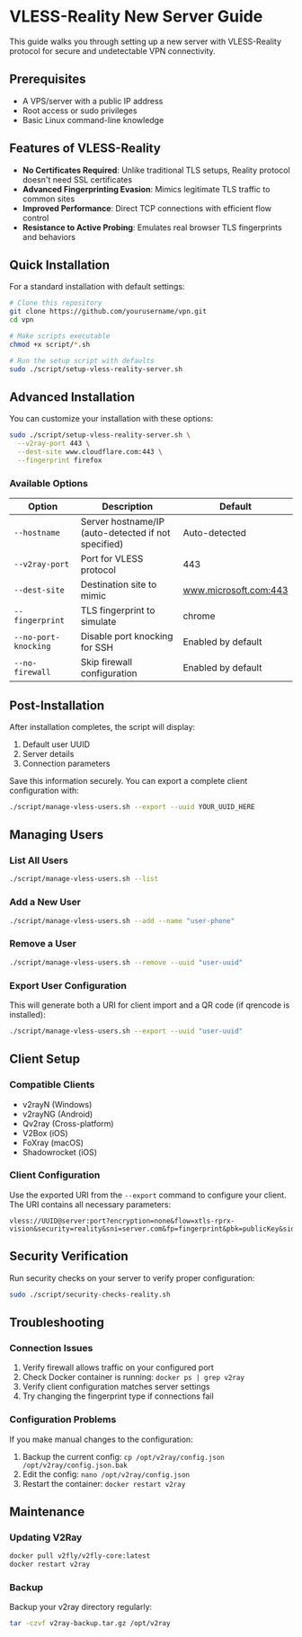 # VLESS-Reality New Server Guide

This guide walks you through setting up a new server with VLESS-Reality protocol for secure and undetectable VPN connectivity.

## Prerequisites

- A VPS/server with a public IP address
- Root access or sudo privileges
- Basic Linux command-line knowledge

## Features of VLESS-Reality

- **No Certificates Required**: Unlike traditional TLS setups, Reality protocol doesn't need SSL certificates
- **Advanced Fingerprinting Evasion**: Mimics legitimate TLS traffic to common sites
- **Improved Performance**: Direct TCP connections with efficient flow control
- **Resistance to Active Probing**: Emulates real browser TLS fingerprints and behaviors

## Quick Installation

For a standard installation with default settings:

```bash
# Clone this repository
git clone https://github.com/yourusername/vpn.git
cd vpn

# Make scripts executable
chmod +x script/*.sh

# Run the setup script with defaults
sudo ./script/setup-vless-reality-server.sh
```

## Advanced Installation

You can customize your installation with these options:

```bash
sudo ./script/setup-vless-reality-server.sh \
  --v2ray-port 443 \
  --dest-site www.cloudflare.com:443 \
  --fingerprint firefox
```

### Available Options

| Option | Description | Default |
|--------|-------------|---------|
| `--hostname` | Server hostname/IP (auto-detected if not specified) | Auto-detected |
| `--v2ray-port` | Port for VLESS protocol | 443 |
| `--dest-site` | Destination site to mimic | www.microsoft.com:443 |
| `--fingerprint` | TLS fingerprint to simulate | chrome |
| `--no-port-knocking` | Disable port knocking for SSH | Enabled by default |
| `--no-firewall` | Skip firewall configuration | Enabled by default |

## Post-Installation

After installation completes, the script will display:

1. Default user UUID
2. Server details
3. Connection parameters

Save this information securely. You can export a complete client configuration with:

```bash
./script/manage-vless-users.sh --export --uuid YOUR_UUID_HERE
```

## Managing Users

### List All Users

```bash
./script/manage-vless-users.sh --list
```

### Add a New User

```bash
./script/manage-vless-users.sh --add --name "user-phone"
```

### Remove a User

```bash
./script/manage-vless-users.sh --remove --uuid "user-uuid"
```

### Export User Configuration

This will generate both a URI for client import and a QR code (if qrencode is installed):

```bash
./script/manage-vless-users.sh --export --uuid "user-uuid"
```

## Client Setup

### Compatible Clients

- v2rayN (Windows)
- v2rayNG (Android)
- Qv2ray (Cross-platform)
- V2Box (iOS)
- FoXray (macOS)
- Shadowrocket (iOS)

### Client Configuration

Use the exported URI from the `--export` command to configure your client. The URI contains all necessary parameters:

```
vless://UUID@server:port?encryption=none&flow=xtls-rprx-vision&security=reality&sni=server.com&fp=fingerprint&pbk=publicKey&sid=shortId#alias
```

## Security Verification

Run security checks on your server to verify proper configuration:

```bash
sudo ./script/security-checks-reality.sh
```

## Troubleshooting

### Connection Issues

1. Verify firewall allows traffic on your configured port
2. Check Docker container is running: `docker ps | grep v2ray`
3. Verify client configuration matches server settings
4. Try changing the fingerprint type if connections fail

### Configuration Problems

If you make manual changes to the configuration:

1. Backup the current config: `cp /opt/v2ray/config.json /opt/v2ray/config.json.bak`
2. Edit the config: `nano /opt/v2ray/config.json`
3. Restart the container: `docker restart v2ray`

## Maintenance

### Updating V2Ray

```bash
docker pull v2fly/v2fly-core:latest
docker restart v2ray
```

### Backup

Backup your v2ray directory regularly:

```bash
tar -czvf v2ray-backup.tar.gz /opt/v2ray